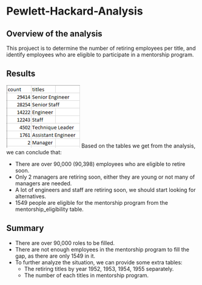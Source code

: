 # Pewlett-Hackard-Analysis

## Overview of the analysis
This projuect is to determine the number of retiring employees per title, and identify employees who are eligible to participate in a mentorship program.

## Results
![retiring_titles](Data/retiring_titles.PNG)
Based on the tables we get from the analysis, we can conclude that:
- There are over 90,000 (90,398) employees who are eligible to retire soon.
- Only 2 managers are retiring soon, either they are young or not many of managers are needed.
- A lot of engineers and staff are retiring soon, we should start looking for alternatives.
- 1549 people are eligible for the mentorship program from the mentorship_eligibility table.

## Summary
- There are over 90,000 roles to be filled.
- There are not enough employees in the mentorship program to fill the gap, as there are only 1549 in it.
- To further analyze the situation, we can provide some extra tables:
  - The retiring titles by year 1952, 1953, 1954, 1955 separately.
  - The number of each titles in mentorship program.
